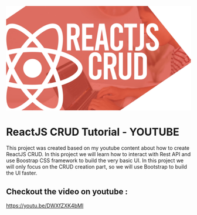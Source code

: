  <img src="reactjs-crud.jpg" />

# ReactJS CRUD Tutorial - YOUTUBE
This project was created based on my youtube content about how to create ReactJS CRUD. In this project we will learn how to interact with Rest API and use Boostrap CSS framework to build the very basic UI.  In this project we will only focus on the CRUD creation part, so we will use Bootstrap to build the UI faster.

## Checkout the video on youtube :
<https://youtu.be/DWXfZXK4bMI>
